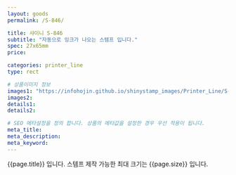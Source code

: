 ```yaml
---
layout: goods
permalink: /S-846/

title: 샤이니 S-846
subtitle: "자동으로 잉크가 나오는 스템프 입니다."
spec: 27x65mm
price: 

categories: printer_line
type: rect

# 상품이미지 정보
images1: "https://infohojin.github.io/shinystamp_images/Printer_Line/S-846/S-846_1.jpg"
images2:
details1:
details2:    

# SEO 메타설정을 정의 합니다. 상품의 메타값을 설정한 경우 우선 적용이 됩니다.
meta_title: 
meta_description:
meta_keyword:
---
```


{{page.title}} 입니다. 스템프 제작 가능한 최대 크기는 {{page.size}} 입니다. 